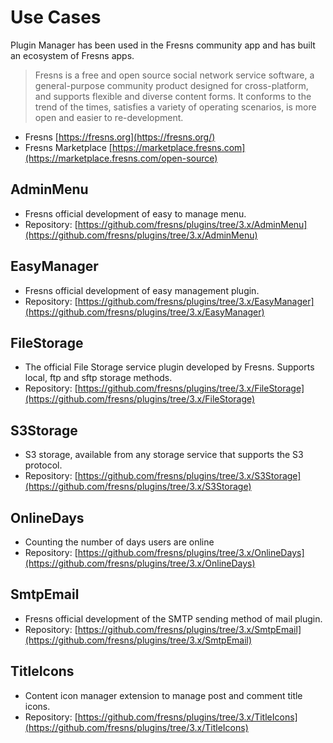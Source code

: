 # Use Cases

Plugin Manager has been used in the Fresns community app and has built an ecosystem of Fresns apps.

> Fresns is a free and open source social network service software, a general-purpose community product designed for cross-platform, and supports flexible and diverse content forms. It conforms to the trend of the times, satisfies a variety of operating scenarios, is more open and easier to re-development.

- Fresns [https://fresns.org](https://fresns.org/)
- Fresns Marketplace [https://marketplace.fresns.com](https://marketplace.fresns.com/open-source)

## AdminMenu

- Fresns official development of easy to manage menu.
- Repository: [https://github.com/fresns/plugins/tree/3.x/AdminMenu](https://github.com/fresns/plugins/tree/3.x/AdminMenu)

## EasyManager

- Fresns official development of easy management plugin.
- Repository: [https://github.com/fresns/plugins/tree/3.x/EasyManager](https://github.com/fresns/plugins/tree/3.x/EasyManager)

## FileStorage

- The official File Storage service plugin developed by Fresns. Supports local, ftp and sftp storage methods.
- Repository: [https://github.com/fresns/plugins/tree/3.x/FileStorage](https://github.com/fresns/plugins/tree/3.x/FileStorage)

## S3Storage

- S3 storage, available from any storage service that supports the S3 protocol.
- Repository: [https://github.com/fresns/plugins/tree/3.x/S3Storage](https://github.com/fresns/plugins/tree/3.x/S3Storage)

## OnlineDays

- Counting the number of days users are online
- Repository: [https://github.com/fresns/plugins/tree/3.x/OnlineDays](https://github.com/fresns/plugins/tree/3.x/OnlineDays)

## SmtpEmail

- Fresns official development of the SMTP sending method of mail plugin.
- Repository: [https://github.com/fresns/plugins/tree/3.x/SmtpEmail](https://github.com/fresns/plugins/tree/3.x/SmtpEmail)

## TitleIcons

- Content icon manager extension to manage post and comment title icons.
- Repository: [https://github.com/fresns/plugins/tree/3.x/TitleIcons](https://github.com/fresns/plugins/tree/3.x/TitleIcons)
